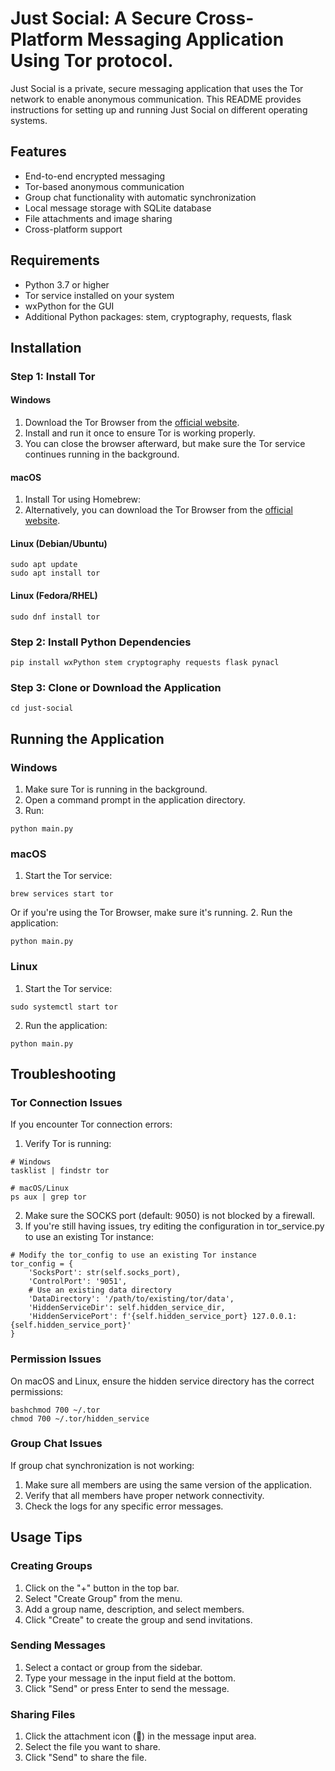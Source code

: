 # Just Social: A Secure Cross-Platform Messaging Application Using Tor protocol.

Just Social is a private, secure messaging application that uses the Tor network to enable anonymous communication. This README provides instructions for setting up and running Just Social on different operating systems.

## Features

- End-to-end encrypted messaging
- Tor-based anonymous communication
- Group chat functionality with automatic synchronization
- Local message storage with SQLite database
- File attachments and image sharing
- Cross-platform support

## Requirements

- Python 3.7 or higher
- Tor service installed on your system
- wxPython for the GUI
- Additional Python packages: stem, cryptography, requests, flask

## Installation

### Step 1: Install Tor

#### Windows
1. Download the Tor Browser from the [official website](https://www.torproject.org/download/).
2. Install and run it once to ensure Tor is working properly.
3. You can close the browser afterward, but make sure the Tor service continues running in the background.

#### macOS
1. Install Tor using Homebrew:
2. Alternatively, you can download the Tor Browser from the [official website](https://www.torproject.org/download/).

#### Linux (Debian/Ubuntu)
```
sudo apt update
sudo apt install tor
```
#### Linux (Fedora/RHEL)
```
sudo dnf install tor
```
### Step 2: Install Python Dependencies
```
pip install wxPython stem cryptography requests flask pynacl
```
### Step 3: Clone or Download the Application
```
cd just-social
```
## Running the Application
### Windows
1. Make sure Tor is running in the background.
2. Open a command prompt in the application directory.
3. Run:
```
python main.py
```
### macOS
1. Start the Tor service:
```
brew services start tor
```
Or if you're using the Tor Browser, make sure it's running.
2. Run the application:
```
python main.py
```

### Linux
1. Start the Tor service:
```
sudo systemctl start tor
```
2. Run the application:
```
python main.py
```


## Troubleshooting
### Tor Connection Issues
If you encounter Tor connection errors:

1. Verify Tor is running:
````
# Windows
tasklist | findstr tor

# macOS/Linux
ps aux | grep tor
````

2. Make sure the SOCKS port (default: 9050) is not blocked by a firewall.
3. If you're still having issues, try editing the configuration in tor_service.py to use an existing Tor instance:
```
# Modify the tor_config to use an existing Tor instance
tor_config = {
    'SocksPort': str(self.socks_port),
    'ControlPort': '9051',
    # Use an existing data directory
    'DataDirectory': '/path/to/existing/tor/data',
    'HiddenServiceDir': self.hidden_service_dir,
    'HiddenServicePort': f'{self.hidden_service_port} 127.0.0.1:{self.hidden_service_port}'
}
````

### Permission Issues
On macOS and Linux, ensure the hidden service directory has the correct permissions:
````
bashchmod 700 ~/.tor
chmod 700 ~/.tor/hidden_service
````
### Group Chat Issues
If group chat synchronization is not working:
1. Make sure all members are using the same version of the application.
2. Verify that all members have proper network connectivity.
3. Check the logs for any specific error messages.

## Usage Tips
### Creating Groups
1. Click on the "+" button in the top bar.
2. Select "Create Group" from the menu.
3. Add a group name, description, and select members.
4. Click "Create" to create the group and send invitations.

### Sending Messages
1. Select a contact or group from the sidebar.
2. Type your message in the input field at the bottom.
3. Click "Send" or press Enter to send the message.

### Sharing Files
1. Click the attachment icon (📎) in the message input area.
2. Select the file you want to share.
3. Click "Send" to share the file.